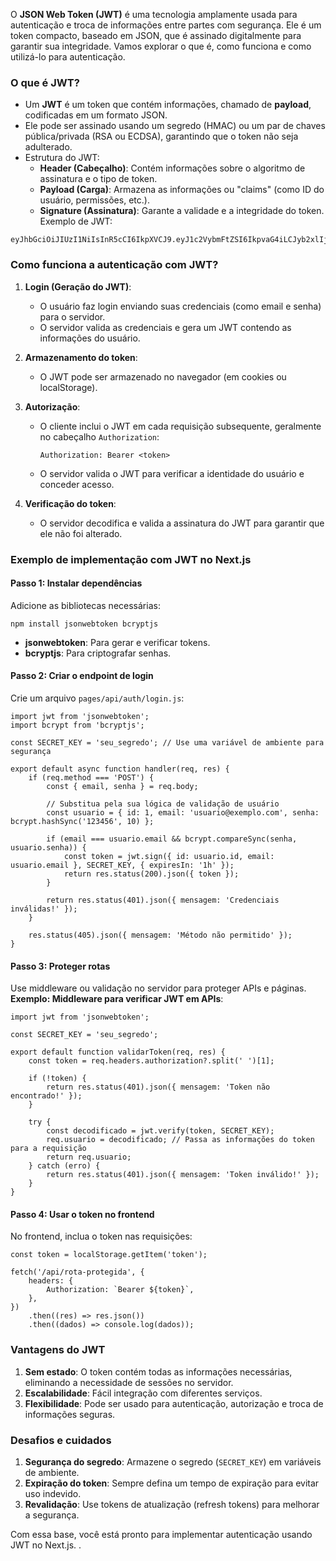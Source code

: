 O **JSON Web Token (JWT)** é uma tecnologia amplamente usada para autenticação e troca de informações entre partes com segurança. Ele é um token compacto, baseado em JSON, que é assinado digitalmente para garantir sua integridade. Vamos explorar o que é, como funciona e como utilizá-lo para autenticação.

### **O que é JWT?**

- Um **JWT** é um token que contém informações, chamado de **payload**, codificadas em um formato JSON.
- Ele pode ser assinado usando um segredo (HMAC) ou um par de chaves pública/privada (RSA ou ECDSA), garantindo que o token não seja adulterado.
- Estrutura do JWT:
    - **Header (Cabeçalho)**: Contém informações sobre o algoritmo de assinatura e o tipo de token.
    - **Payload (Carga)**: Armazena as informações ou "claims" (como ID do usuário, permissões, etc.).
    - **Signature (Assinatura)**: Garante a validade e a integridade do token.
Exemplo de JWT:

```
eyJhbGciOiJIUzI1NiIsInR5cCI6IkpXVCJ9.eyJ1c2VybmFtZSI6IkpvaG4iLCJyb2xlIjoiYWRtaW4ifQ.SflKxwRJSMeKKF2QT4fwpMeJf36POk6yJV_adQssw5c
```

### **Como funciona a autenticação com JWT?**

1. **Login (Geração do JWT)**:
    - O usuário faz login enviando suas credenciais (como email e senha) para o servidor.
    - O servidor valida as credenciais e gera um JWT contendo as informações do usuário.
2. **Armazenamento do token**:
    - O JWT pode ser armazenado no navegador (em cookies ou localStorage).
3. **Autorização**:
    - O cliente inclui o JWT em cada requisição subsequente, geralmente no cabeçalho `Authorization`:

        ```
        Authorization: Bearer <token>
        ```

    - O servidor valida o JWT para verificar a identidade do usuário e conceder acesso.

4. **Verificação do token**:
    - O servidor decodifica e valida a assinatura do JWT para garantir que ele não foi alterado.

### **Exemplo de implementação com JWT no Next.js**

#### **Passo 1: Instalar dependências**

Adicione as bibliotecas necessárias:

```
npm install jsonwebtoken bcryptjs
```

- **jsonwebtoken**: Para gerar e verificar tokens.
- **bcryptjs**: Para criptografar senhas.

#### **Passo 2: Criar o endpoint de login**
Crie um arquivo `pages/api/auth/login.js`:

```
import jwt from 'jsonwebtoken';
import bcrypt from 'bcryptjs';

const SECRET_KEY = 'seu_segredo'; // Use uma variável de ambiente para segurança

export default async function handler(req, res) {
    if (req.method === 'POST') {
        const { email, senha } = req.body;

        // Substitua pela sua lógica de validação de usuário
        const usuario = { id: 1, email: 'usuario@exemplo.com', senha: bcrypt.hashSync('123456', 10) };

        if (email === usuario.email && bcrypt.compareSync(senha, usuario.senha)) {
            const token = jwt.sign({ id: usuario.id, email: usuario.email }, SECRET_KEY, { expiresIn: '1h' });
            return res.status(200).json({ token });
        }

        return res.status(401).json({ mensagem: 'Credenciais inválidas!' });
    }

    res.status(405).json({ mensagem: 'Método não permitido' });
}
```

#### **Passo 3: Proteger rotas**
Use middleware ou validação no servidor para proteger APIs e páginas.
**Exemplo: Middleware para verificar JWT em APIs**:

```
import jwt from 'jsonwebtoken';

const SECRET_KEY = 'seu_segredo';

export default function validarToken(req, res) {
    const token = req.headers.authorization?.split(' ')[1];

    if (!token) {
        return res.status(401).json({ mensagem: 'Token não encontrado!' });
    }

    try {
        const decodificado = jwt.verify(token, SECRET_KEY);
        req.usuario = decodificado; // Passa as informações do token para a requisição
        return req.usuario;
    } catch (erro) {
        return res.status(401).json({ mensagem: 'Token inválido!' });
    }
}
```

#### **Passo 4: Usar o token no frontend**
No frontend, inclua o token nas requisições:

```
const token = localStorage.getItem('token');

fetch('/api/rota-protegida', {
    headers: {
        Authorization: `Bearer ${token}`,
    },
})
    .then((res) => res.json())
    .then((dados) => console.log(dados));
```

### **Vantagens do JWT**

1. **Sem estado**: O token contém todas as informações necessárias, eliminando a necessidade de sessões no servidor.
2. **Escalabilidade**: Fácil integração com diferentes serviços.
3. **Flexibilidade**: Pode ser usado para autenticação, autorização e troca de informações seguras.

### **Desafios e cuidados**

1. **Segurança do segredo**: Armazene o segredo (`SECRET_KEY`) em variáveis de ambiente.
2. **Expiração do token**: Sempre defina um tempo de expiração para evitar uso indevido.
3. **Revalidação**: Use tokens de atualização (refresh tokens) para melhorar a segurança.

Com essa base, você está pronto para implementar autenticação usando JWT no Next.js. .


